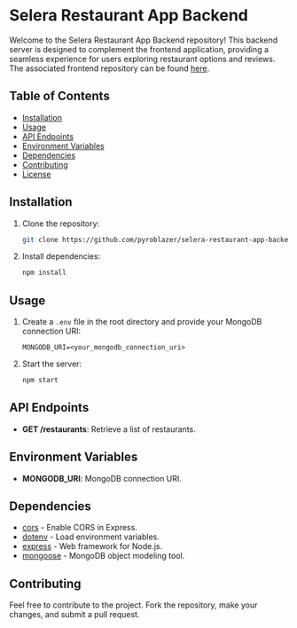 # Selera Restaurant App Backend

Welcome to the Selera Restaurant App Backend repository! This backend server is designed to complement the frontend application, providing a seamless experience for users exploring restaurant options and reviews. The associated frontend repository can be found [here](https://github.com/pyroblazer/Selera-Restaurant-App-Progressive-Web-App).

## Table of Contents
- [Installation](#installation)
- [Usage](#usage)
- [API Endpoints](#api-endpoints)
- [Environment Variables](#environment-variables)
- [Dependencies](#dependencies)
- [Contributing](#contributing)
- [License](#license)

## Installation

1. Clone the repository:
   ```bash
   git clone https://github.com/pyroblazer/selera-restaurant-app-backend.git
   ```

2. Install dependencies:
   ```bash
   npm install
   ```

## Usage

1. Create a `.env` file in the root directory and provide your MongoDB connection URI:
   ```env
   MONGODB_URI=<your_mongodb_connection_uri>
   ```

2. Start the server:
   ```bash
   npm start
   ```

## API Endpoints

- **GET /restaurants**: Retrieve a list of restaurants.

## Environment Variables

- **MONGODB_URI**: MongoDB connection URI.

## Dependencies

- [cors](https://www.npmjs.com/package/cors) - Enable CORS in Express.
- [dotenv](https://www.npmjs.com/package/dotenv) - Load environment variables.
- [express](https://www.npmjs.com/package/express) - Web framework for Node.js.
- [mongoose](https://www.npmjs.com/package/mongoose) - MongoDB object modeling tool.

## Contributing

Feel free to contribute to the project. Fork the repository, make your changes, and submit a pull request.
